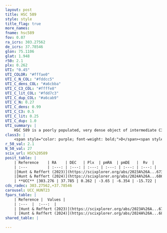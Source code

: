 ```yaml
---
layout: post
title: HSC 589
style: style
title_flag: true
more_names: 
fname: hsc589
fov: 0.07
ra_icrs: 303.27562
de_icrs: 37.78546
glon: 75.1106
glat: 1.948
r50: 2.1
plx: 0.262
UTI: "0.45"
UTI_COLOR: "#fffae0"
UTI_C_N_COL: "#fddcc5"
UTI_C_dens_COL: "#a6cbba"
UTI_C_C3_COL: "#ffffe8"
UTI_C_lit_COL: "#fdd7c3"
UTI_C_dup_COL: "#a6cab9"
UTI_C_N: 0.27
UTI_C_dens: 0.99
UTI_C_C3: 0.5
UTI_C_lit: 0.25
UTI_C_dup: 1.0
UTI_summary: |
    HSC 589 is a poorly populated, very dense object of intermediate C3 quality. It was recently reported in the literature.
class3: |
    <span style="color: purple; font-weight: bold;">D</span><span style="color: green; font-weight: bold;">A</span>
r_50_val: 2.1
N_50_val: 27
scix_url: HSC%20589
posit_table: |
    | Reference    | RA    | DEC   | Plx  | pmRA  | pmDE   |  Rv  |
    | :---         | :---: | :---: | :---: | :---: | :---: | :---: |
    |[Hunt & Reffert (2023)](https://scixplorer.org/abs/2023A%26A...673A.114H) | 303.275 | 37.788 | 0.274 | -3.672 | -6.348 | -- |
    |[Hunt & Reffert (2024)](https://scixplorer.org/abs/2024A%26A...686A..42H) | 303.275 | 37.788 | 0.274 | -3.672 | -6.348 | -- |
    | **UCC** |303.276 | 37.785 | 0.262 | -3.65 | -6.354 | -15.722 | 
cds_radec: 303.27562,+37.78546
carousel: UCC_HUNT23
fpars_table: |
    | Reference |  Values |
    | :---  |  :---:  |
    | [Hunt & Reffert (2023)](https://scixplorer.org/abs/2023A%26A...673A.114H) | `AV50=2.934, diffAV50=1.24, MOD50=12.728, logAge50=7.463` |
    | [Hunt & Reffert (2024)](https://scixplorer.org/abs/2024A%26A...686A..42H) | `MassJ=261.522` |
shared_table: |
    
---
```

